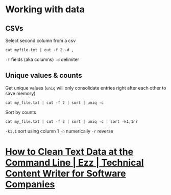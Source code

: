 # Working with data

## CSVs

Select second column from a csv

`cat myfile.txt | cut -f 2 -d ,`

`-f` fields (aka columns)
`-d` delimiter


## Unique values & counts

Get unique values (`uniq` will only consolidate entries right after each other to save memory)

`cat my_file.txt | cut -f 2 | sort | uniq -c`

Sort by counts

`cat my_file.txt | cut -f 2 | sort | uniq -c | sort -k1,1nr`

`-k1,1` sort using column 1
`-n` numerically
`-r` reverse

# [How to Clean Text Data at the Command Line | Ezz | Technical Content Writer for Software Companies](https://ezzeddinabdullah.com/post/how-to-clean-text-data-at-the-command-line/)
